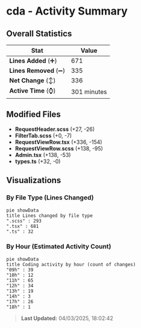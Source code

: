 # cda - Activity Summary 

## Overall Statistics

| Stat                   | Value                                                             |
| ---------------------- | ----------------------------------------------------------------- |
| **Lines Added** (➕)   | 671                                          |
| **Lines Removed** (➖) | 335                                        |
| **Net Change** (↕)    | 336                |
| **Active Time** (⌚)   | 301 minutes |


## Modified Files
- **RequestHeader.scss** (+27, -26)
- **FilterTab.scss** (+0, -7)
- **RequestViewRow.tsx** (+336, -154)
- **RequestViewRow.scss** (+138, -95)
- **Admin.tsx** (+138, -53)
- **types.ts** (+32, -0)

## Visualizations

### By File Type (Lines Changed)

```mermaid
pie showData
title Lines changed by file type
".scss" : 293
".tsx" : 681
".ts" : 32
```

### By Hour (Estimated Activity Count)

```mermaid
pie showData
title Coding activity by hour (count of changes)
"09h" : 39
"10h" : 12
"11h" : 65
"12h" : 34
"13h" : 19
"14h" : 3
"17h" : 26
"18h" : 1
```


> **Last Updated:** 04/03/2025, 18:02:42